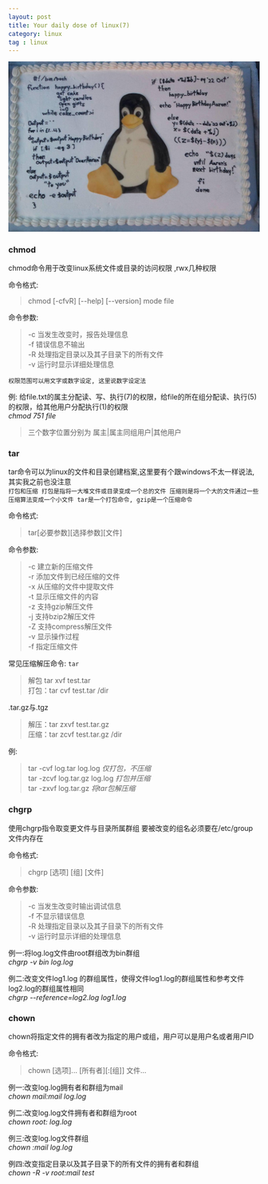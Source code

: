 ```yaml
---
layout: post
title: Your daily dose of linux(7)
category: linux
tag : linux
---
```

<img src="/img/in-post/linux.jpg">

### chmod  

chmod命令用于改变linux系统文件或目录的访问权限 ,rwx几种权限  

命令格式:  
>chmod [-cfvR] [--help] [--version] mode file  

命令参数:  
> -c 当发生改变时，报告处理信息  
> -f 错误信息不输出  
> -R 处理指定目录以及其子目录下的所有文件  
> -v 运行时显示详细处理信息  

`权限范围可以用文字或数字设定, 这里说数字设定法`  

例: 给file.txt的属主分配读、写、执行(7)的权限，给file的所在组分配读、执行(5)的权限，给其他用户分配执行(1)的权限  
*chmod 751 file*  
>三个数字位置分别为 属主|属主同组用户|其他用户  


### tar  

tar命令可以为linux的文件和目录创建档案,这里要有个跟windows不太一样说法, 其实我之前也没注意  
`打包和压缩 打包是指将一大堆文件或目录变成一个总的文件 压缩则是将一个大的文件通过一些压缩算法变成一个小文件 tar是一个打包命令, gzip是一个压缩命令`  

命令格式:
>tar[必要参数][选择参数][文件]  

命令参数:
>-c 建立新的压缩文件  
>-r 添加文件到已经压缩的文件  
>-x 从压缩的文件中提取文件  
>-t 显示压缩文件的内容  
>-z 支持gzip解压文件  
>-j 支持bzip2解压文件  
>-Z 支持compress解压文件  
>-v 显示操作过程  
>-f 指定压缩文件  

常见压缩解压命令:
`tar`  
>解包 tar xvf test.tar  
>打包：tar cvf test.tar /dir  

.tar.gz与.tgz
>解压：tar zxvf test.tar.gz  
>压缩：tar zcvf test.tar.gz /dir  

例:  
>tar -cvf log.tar log.log *仅打包，不压缩*  
>tar -zcvf log.tar.gz log.log *打包并压缩*  
>tar -zxvf log.tar.gz *将tar包解压缩*  

### chgrp  
使用chgrp指令取变更文件与目录所属群组 要被改变的组名必须要在/etc/group文件内存在  

命令格式:  
>chgrp [选项] [组] [文件]  

命令参数:  
>-c 当发生改变时输出调试信息  
>-f 不显示错误信息  
>-R 处理指定目录以及其子目录下的所有文件  
>-v 运行时显示详细的处理信息  

例一:将log.log文件由root群组改为bin群组  
*chgrp -v bin log.log*  

例二:改变文件log1.log 的群组属性，使得文件log1.log的群组属性和参考文件log2.log的群组属性相同  
*chgrp --reference=log2.log log1.log*  


### chown  
chown将指定文件的拥有者改为指定的用户或组，用户可以是用户名或者用户ID  

命令格式:  
>chown [选项]... [所有者][:[组]] 文件...  

例一:改变log.log拥有者和群组为mail  
*chown mail:mail log.log*  

例二:改变log.log文件拥有者和群组为root  
*chown root: log.log*  

例三:改变log.log文件群组  
*chown :mail log.log*  

例四:改变指定目录以及其子目录下的所有文件的拥有者和群组  
*chown -R -v root:mail test*  






